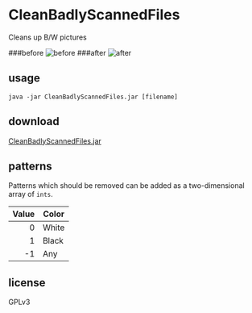 CleanBadlyScannedFiles
======================

Cleans up B/W pictures

###before
![before](../master/before.png)
###after
![after](../master/after.png)

usage
-----
    java -jar CleanBadlyScannedFiles.jar [filename]
    
download
--------
[CleanBadlyScannedFiles.jar](../../raw/master/dist/CleanBadlyScannedFiles.jar)

patterns
--------
Patterns which should be removed can be added as a two-dimensional array of `ints`.

Value  | Color
-------------:| -------------
0  | White
1  | Black
-1 | Any

license
-------
GPLv3
